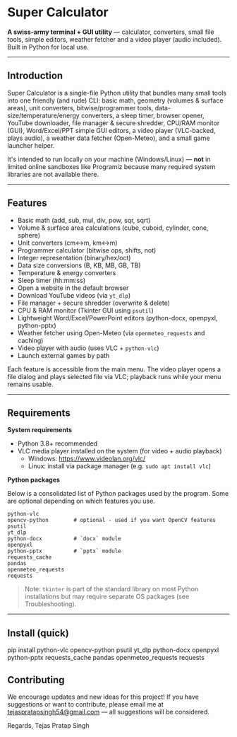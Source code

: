# Super Calculator

**A swiss-army terminal + GUI utility** — calculator, converters, small file tools, simple editors, weather fetcher and a video player (audio included). Built in Python for local use.

---

## Introduction

Super Calculator is a single-file Python utility that bundles many small tools into one friendly (and rude) CLI: basic math, geometry (volumes & surface areas), unit converters, bitwise/programmer tools, data-size/temperature/energy converters, a sleep timer, browser opener, YouTube downloader, file manager & secure shredder, CPU/RAM monitor (GUI), Word/Excel/PPT simple GUI editors, a video player (VLC-backed, plays audio), a weather data fetcher (Open-Meteo), and a small game launcher helper.

It's intended to run locally on your machine (Windows/Linux) — **not** in limited online sandboxes like Programiz because many required system libraries are not available there.

---

## Features

- Basic math (add, sub, mul, div, pow, sqr, sqrt)
- Volume & surface area calculations (cube, cuboid, cylinder, cone, sphere)
- Unit converters (cm↔m, km↔m)
- Programmer calculator (bitwise ops, shifts, not)
- Integer representation (binary/hex/oct)
- Data size conversions (B, KB, MB, GB, TB)
- Temperature & energy converters
- Sleep timer (hh:mm:ss)
- Open a website in the default browser
- Download YouTube videos (via `yt_dlp`)
- File manager + secure shredder (overwrite & delete)
- CPU & RAM monitor (Tkinter GUI using `psutil`)
- Lightweight Word/Excel/PowerPoint editors (python-docx, openpyxl, python-pptx)
- Weather fetcher using Open-Meteo (via `openmeteo_requests` and caching)
- Video player with audio (uses VLC + `python-vlc`)
- Launch external games by path

Each feature is accessible from the main menu. The video player opens a file dialog and plays selected file via VLC; playback runs while your menu remains usable.

---

## Requirements

**System requirements**
- Python 3.8+ recommended
- VLC media player installed on the system (for video + audio playback)
  - Windows: https://www.videolan.org/vlc/
  - Linux: install via package manager (e.g. `sudo apt install vlc`)

**Python packages**

Below is a consolidated list of Python packages used by the program. Some are optional depending on which features you use.

```
python-vlc
opencv-python        # optional - used if you want OpenCV features
psutil
yt_dlp
python-docx          # `docx` module
openpyxl
python-pptx          # `pptx` module
requests_cache
pandas
openmeteo_requests
requests
```

> Note: `tkinter` is part of the standard library on most Python installations but may require separate OS packages (see Troubleshooting).

---

## Install (quick)
pip install python-vlc opencv-python psutil yt_dlp python-docx openpyxl python-pptx requests_cache pandas openmeteo_requests requests

## Contributing
We encourage updates and new ideas for this project!
If you have suggestions or want to contribute, please email me at tejaspratapsingh54@gmail.com — all suggestions will be considered.

Regards,
Tejas Pratap Singh


